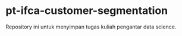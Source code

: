# pt-ifca-customer-segmentation
Repository ini untuk menyimpan tugas kuliah pengantar data science.
